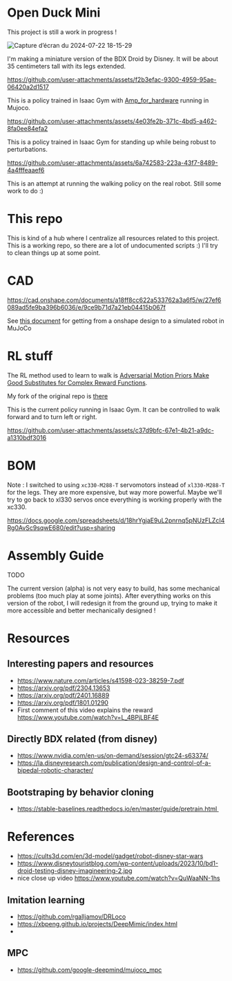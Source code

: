 # Open Duck Mini

This project is still a work in progress !

![Capture d’écran du 2024-07-22 18-15-29](https://github.com/user-attachments/assets/41876cb7-b4f2-4c68-8ef9-f92f2eb45044)

I'm making a miniature version of the BDX Droid by Disney. It will be about 35 centimeters tall with its legs extended.

https://github.com/user-attachments/assets/f2b3efac-9300-4959-95ae-06420a2d1517

This is a policy trained in Isaac Gym with [Amp_for_hardware](https://github.com/apirrone/AMP_for_hardware/tree/bdx) running in Mujoco. 

https://github.com/user-attachments/assets/4e03fe2b-371c-4bd5-a462-8fa0ee84efa2

This is a policy trained in Isaac Gym for standing up while being robust to perturbations.

https://github.com/user-attachments/assets/6a742583-223a-43f7-8489-4a4fffeaaef6

This is an attempt at running the walking policy on the real robot. Still some work to do :)


# This repo

This is kind of a hub where I centralize all resources related to this project. This is a working repo, so there are a lot of undocumented scripts :) I'll try to clean things up at some point.

# CAD

https://cad.onshape.com/documents/a18ff8cc622a533762a3a6f5/w/27ef6089ad5fe9ba396b6036/e/9ce9b71d7a21eb04415b067f

See [this document](docs/prepare_robot.md) for getting from a onshape design to a simulated robot in MuJoCo

# RL stuff

The RL method used to learn to walk is [Adversarial Motion Priors Make Good Substitutes for Complex Reward Functions](https://sites.google.com/berkeley.edu/amp-in-real/home). 

My fork of the original repo is [there](https://github.com/apirrone/AMP_for_hardware/tree/bdx)

This is the current policy running in Isaac Gym. It can be controlled to walk forward and to turn left or right.

https://github.com/user-attachments/assets/c37d9bfc-67e1-4b21-a9dc-a1310bdf3016

# BOM

Note : I switched to using `xc330-M288-T` servomotors instead of `xl330-M288-T` for the legs. They are more expensive, but way more powerful. Maybe we'll try to go back to xl330 servos once everything is working properly with the xc330.

https://docs.google.com/spreadsheets/d/18hrYgjaE9uL2pnrnq5pNUzFLZcI4Rg0AvSc9sqwE680/edit?usp=sharing

# Assembly Guide 

TODO

The current version (alpha) is not very easy to build, has some mechanical problems (too much play at some joints). After everything works on this version of the robot, I will redesign it from the ground up, trying to make it more accessible and better mechanically designed !


# Resources

## Interesting papers and resources
- https://www.nature.com/articles/s41598-023-38259-7.pdf
- https://arxiv.org/pdf/2304.13653
- https://arxiv.org/pdf/2401.16889
- https://arxiv.org/pdf/1801.01290
- First comment of this video explains the reward https://www.youtube.com/watch?v=L_4BPjLBF4E

## Directly BDX related (from disney)
- https://www.nvidia.com/en-us/on-demand/session/gtc24-s63374/
- https://la.disneyresearch.com/publication/design-and-control-of-a-bipedal-robotic-character/


## Bootstraping by behavior cloning
- https://stable-baselines.readthedocs.io/en/master/guide/pretrain.html 

# References
- https://cults3d.com/en/3d-model/gadget/robot-disney-star-wars
- https://www.disneytouristblog.com/wp-content/uploads/2023/10/bd1-droid-testing-disney-imagineering-2.jpg
- nice close up video https://www.youtube.com/watch?v=QuWaaNN-1hs

## Imitation learning
- https://github.com/rgalljamov/DRLoco
- https://xbpeng.github.io/projects/DeepMimic/index.html
-
## MPC
- https://github.com/google-deepmind/mujoco_mpc
